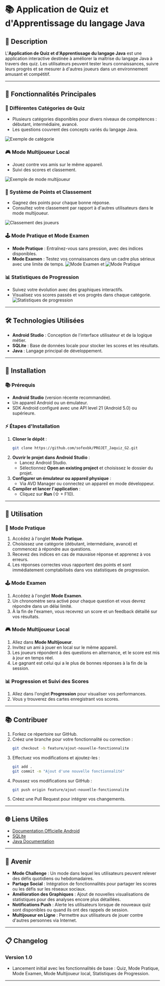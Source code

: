 
# 📚 Application de Quiz et d'Apprentissage du langage Java

## 🔎 Description
L'**Application de Quiz et d'Apprentissage du langage Java** est une application interactive destinée à améliorer la maîtrise du langage Java à travers des quiz. Les utilisateurs peuvent tester leurs connaissances, suivre leurs progrès et se mesurer à d'autres joueurs dans un environnement amusant et compétitif.

---

## 🔧 Fonctionnalités Principales

### 📝 Différentes Catégories de Quiz
- Plusieurs catégories disponibles pour divers niveaux de compétences : débutant, intermédiaire, avancé.
- Les questions couvrent des concepts variés du langage Java.

![Exemple de catégorie](https://raw.githubusercontent.com/sofexbk/PROJET_Jaquiz_G2/main/app/Demo/3.jpg)

### 🎮 Mode Multijoueur Local
- Jouez contre vos amis sur le même appareil.
- Suivi des scores et classement.

![Exemple de mode multijoueur](https://github.com/sofexbk/PROJET_Jaquiz_G2/tree/main/app/Demo/11.jpg)

### 🏅 Système de Points et Classement
- Gagnez des points pour chaque bonne réponse.
- Consultez votre classement par rapport à d'autres utilisateurs dans le mode multijoueur.

![Classement des joueurs](https://github.com/sofexbk/PROJET_Jaquiz_G2/tree/main/app/Demo/18.jpg)

### 🕹️ Mode Pratique et Mode Examen
- **Mode Pratique** : Entraînez-vous sans pression, avec des indices disponibles.
- **Mode Examen** : Testez vos connaissances dans un cadre plus sérieux avec une limite de temps.
![Mode Examen](https://github.com/sofexbk/PROJET_Jaquiz_G2/tree/main/app/Demo/9.jpg)
et
![Mode Pratique](https://github.com/sofexbk/PROJET_Jaquiz_G2/tree/main/app/Demo/6.jpg)

### 📊 Statistiques de Progression
- Suivez votre évolution avec des graphiques interactifs.
- Visualisez vos scores passés et vos progrès dans chaque catégorie.
![Statistiques de progression](https://github.com/sofexbk/PROJET_Jaquiz_G2/tree/main/app/Demo/19.jpg)

---

## 🛠️ Technologies Utilisées
- **Android Studio** : Conception de l'interface utilisateur et de la logique métier.
- **SQLite** : Base de données locale pour stocker les scores et les résultats.
- **Java** : Langage principal de développement.

---

## 🔗 Installation

### 📚 Prérequis
- **Android Studio** (version récente recommandée).
- Un appareil Android ou un émulateur.
- SDK Android configuré avec une API level 21 (Android 5.0) ou supérieure.

### ⚡ Étapes d'Installation
1. **Cloner le dépôt** :
   ```bash
   git clone https://github.com/sofexbk/PROJET_Jaquiz_G2.git
   ```
2. **Ouvrir le projet dans Android Studio** :
   - Lancez Android Studio.
   - Sélectionnez **Open an existing project** et choisissez le dossier du projet.
3. **Configurer un émulateur ou appareil physique** :
   - Via AVD Manager ou connectez un appareil en mode développeur.
4. **Compiler et lancer l'application** :
   - Cliquez sur **Run** (⇧ + F10).

---

## 🔄 Utilisation

### 🏁 Mode Pratique
1. Accédez à l'onglet **Mode Pratique**.
2. Choisissez une catégorie (débutant, intermédiaire, avancé) et commencez à répondre aux questions.
3. Recevez des indices en cas de mauvaise réponse et apprenez à vos erreurs.
4. Les réponses correctes vous rapportent des points et sont immédiatement comptabilisés dans vos statistiques de progression.

### 🕹️ Mode Examen
1. Accédez à l'onglet **Mode Examen**.
2. Un chronomètre sera activé pour chaque question et vous devrez répondre dans un délai limité.
3. À la fin de l'examen, vous recevrez un score et un feedback détaillé sur vos résultats.

### 🎮 Mode Multijoueur Local
1. Allez dans **Mode Multijoueur**.
2. Invitez un ami à jouer en local sur le même appareil.
3. Les joueurs répondent à des questions en alternance, et le score est mis à jour en temps réel.
4. Le gagnant est celui qui a le plus de bonnes réponses à la fin de la session.

### 📊 Progression et Suivi des Scores
1. Allez dans l'onglet **Progression** pour visualiser vos performances.
2. Vous y trouverez des cartes enregistrant vos scores.

---

## 📚 Contribuer
1. Forkez ce répertoire sur GitHub.
2. Créez une branche pour votre fonctionnalité ou correction :
   ```bash
   git checkout -b feature/ajout-nouvelle-fonctionnalite
   ```
3. Effectuez vos modifications et ajoutez-les :
   ```bash
   git add .
   git commit -m "Ajout d'une nouvelle fonctionnalité"
   ```
4. Poussez vos modifications sur GitHub :
   ```bash
   git push origin feature/ajout-nouvelle-fonctionnalite
   ```
5. Créez une Pull Request pour intégrer vos changements.

---

## 🌐 Liens Utiles
- [Documentation Officielle Android](https://developer.android.com/)
- [SQLite](https://www.sqlite.org/)
- [Java Documentation](https://docs.oracle.com/en/java/)

---

## 🚀 Avenir
- **Mode Challenge** : Un mode dans lequel les utilisateurs peuvent relever des défis quotidiens ou hebdomadaires.
- **Partage Social** : Intégration de fonctionnalités pour partager les scores ou les défis sur les réseaux sociaux.
- **Amélioration des Graphiques** : Ajout de nouvelles visualisations de statistiques pour des analyses encore plus détaillées.
- **Notifications Push** : Alerte les utilisateurs lorsque de nouveaux quiz sont disponibles ou quand ils ont des rappels de session.
- **Multijoueur en Ligne** : Permettre aux utilisateurs de jouer contre d'autres personnes via Internet.

---

## 📋 Changelog

### Version 1.0
- Lancement initial avec les fonctionnalités de base : Quiz, Mode Pratique, Mode Examen, Mode Multijoueur local, Statistiques de Progression.

---
